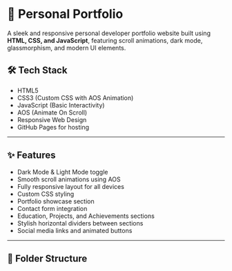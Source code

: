 # 💼 Personal Portfolio

A sleek and responsive personal developer portfolio website built using **HTML, CSS, and JavaScript**, featuring scroll animations, dark mode, glassmorphism, and modern UI elements.


## 🛠️ Tech Stack

- HTML5
- CSS3 (Custom CSS with AOS Animation)
- JavaScript (Basic Interactivity)
- AOS (Animate On Scroll)
- Responsive Web Design
- GitHub Pages for hosting

---

## ✨ Features

- Dark Mode & Light Mode toggle
- Smooth scroll animations using AOS
- Fully responsive layout for all devices
- Custom CSS styling
- Portfolio showcase section
- Contact form integration
- Education, Projects, and Achievements sections
- Stylish horizontal dividers between sections
- Social media links and animated buttons

---

## 📁 Folder Structure

